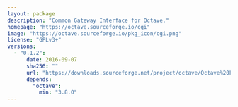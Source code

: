 ```yaml
---
layout: package
description: "Common Gateway Interface for Octave."
homepage: "https://octave.sourceforge.io/cgi"
image: "https://octave.sourceforge.io/pkg_icon/cgi.png"
license: "GPLv3+"
versions:
  - "0.1.2":
      date: 2016-09-07
      sha256: ""
      url: "https://downloads.sourceforge.net/project/octave/Octave%20Forge%20Packages/Individual%20Package%20Releases/cgi-0.1.2.tar.gz"
      depends:
        "octave":
          min: "3.8.0"
---
```

